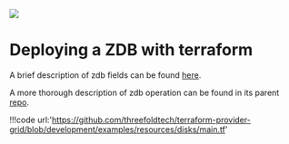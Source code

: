

![](terraform/img//terraform_.png)

# Deploying a ZDB with terraform

A brief description of zdb fields can be found [here](https://github.com/threefoldtech/terraform-provider-grid/blob/development/docs/resources/deployment.md#nested-schema-for-zdbs). 

A more thorough description of zdb operation can be found in its parent [repo](https://github.com/threefoldtech/0-db).

!!!code url:'https://github.com/threefoldtech/terraform-provider-grid/blob/development/examples/resources/disks/main.tf'


